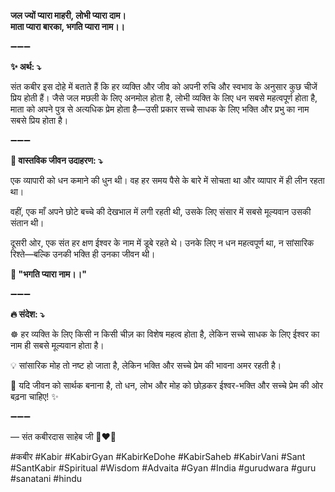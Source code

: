 **जल ज्यों प्यारा माहरी, लोभी प्यारा दाम।**\
**माता प्यारा बारका, भगति प्यारा नाम।।**

➖➖➖

**✨ अर्थ: ⤵**

संत कबीर इस दोहे में बताते हैं कि हर व्यक्ति और जीव को अपनी रुचि और स्वभाव के अनुसार कुछ चीजें प्रिय होती हैं। जैसे जल मछली के लिए अनमोल होता है, लोभी व्यक्ति के लिए धन सबसे महत्वपूर्ण होता है, माता को अपने पुत्र से अत्यधिक प्रेम होता है—उसी प्रकार सच्चे साधक के लिए भक्ति और प्रभु का नाम सबसे प्रिय होता है।

➖➖➖

**🌾 वास्तविक जीवन उदाहरण: ⤵**

एक व्यापारी को धन कमाने की धुन थी। वह हर समय पैसे के बारे में सोचता था और व्यापार में ही लीन रहता था।

वहीं, एक माँ अपने छोटे बच्चे की देखभाल में लगी रहती थी, उसके लिए संसार में सबसे मूल्यवान उसकी संतान थी।

दूसरी ओर, एक संत हर क्षण ईश्वर के नाम में डूबे रहते थे। उनके लिए न धन महत्वपूर्ण था, न सांसारिक रिश्ते—बल्कि उनकी भक्ति ही उनका जीवन थी।

**📜 "भगति प्यारा नाम।।"**

➖➖➖

**🔥 संदेश: ⤵**

☸ हर व्यक्ति के लिए किसी न किसी चीज़ का विशेष महत्व होता है, लेकिन सच्चे साधक के लिए ईश्वर का नाम ही सबसे मूल्यवान होता है।

💡 सांसारिक मोह तो नष्ट हो जाता है, लेकिन भक्ति और सच्चे प्रेम की भावना अमर रहती है।

🙏 यदि जीवन को सार्थक बनाना है, तो धन, लोभ और मोह को छोड़कर ईश्वर-भक्ति और सच्चे प्रेम की ओर बढ़ना चाहिए! ✨

➖➖➖

— संत कबीरदास साहेब जी 🙏❤️💯

#कबीर #Kabir #KabirGyan #KabirKeDohe #KabirSaheb #KabirVani #Sant #SantKabir #Spiritual #Wisdom #Advaita #Gyan #India #gurudwara #guru #sanatani #hindu
